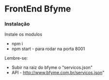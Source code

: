 # FrontEnd Bfyme

### Instalação
Instale os modulos

  - npm i 
  - npm start - para rodar na porta 8001


Lembre-se:
  - Subir na raiz do bfyme o "servicos.json"
  - API - http://www.bfyme.com.br/servicos.json"